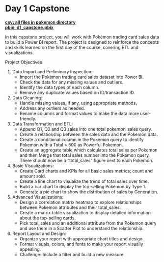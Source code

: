# Day 1 Capstone

[**csv: all files in pokemon directory**](https://github.com/dave-melillo/advanced_powerbi/tree/main/data/pokemon)<br>
[**pbix: d1_capstone.pbix**](https://github.com/dave-melillo/advanced_powerbi/blob/main/pbix_files/d1_capstone.pbix
)

In this capstone project, you will work with Pokémon trading card sales data to build a Power BI report. The project is designed to reinforce the concepts and skills learned on the first day of the course, covering ETL and  visualizations.

Project Objectives </br>
1. Data Import and Preliminary Inspection:</br>
    - Import the Pokémon trading card sales dataset into Power BI.</br>
    - Check the data for any missing values and outliers.</br>
    - Identify the data types of each column.</br>
    - Remove any duplicate values based on ID/transaction ID. </br>
2. Data Cleaning:</br>
   - Handle missing values, if any, using appropriate methods.</br>
   - Address any outliers as needed.</br>
   - Rename columns and format values to make the data more user-friendly.</br>
3. Data Transformation and ETL:</br>
   - Append Q1, Q2 and Q3 sales into one total pokemon_sales query.</br>
   - Create a relationship between the sales data and the Pokemon data. </br>
   - Create a conditional column in the Pokemon query to identify Pokemon with a Total > 500 as Powerful Pokemon. </br>
   - Create an aggregate table which calculates total sales per Pokemon and then Merge that total sales number into the Pokemon query. There should now be a “total_sales” figure next to each Pokemon. </br>
4. Basic Visualizations:</br>
   - Create Card charts and KPIs for all basic sales metrics; count and amount sold. </br>
   - Create a line chart to visualize the trend of total sales over time.</br>
   - Build a bar chart to display the top-selling Pokémon by Type 1. </br>
   - Generate a pie chart to show the distribution of sales by Generation.</br>
5. Advanced Visualizations:</br>
   - Design a correlation matrix heatmap to explore relationships between Pokemon attributes and their total_sales. </br>
   - Create a matrix table visualization to display detailed information about the top-selling cards.</br>
   - Pick total_sales and an additional attribute from the Pokemon query and use them in a Scatter Plot to understand the relationship. </br>
6. Report Layout and Design:</br>
   - Organize your report with appropriate chart titles and design. </br>
   - Format visuals, colors, and fonts to make your report visually appealing.</br>
   - Challenge: Include a filter and build a new measure</br>

